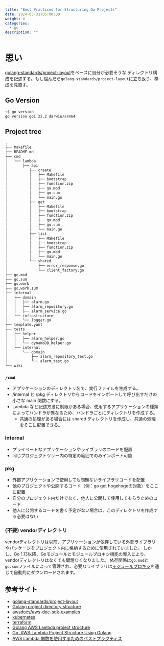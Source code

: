 ```yaml
---
title: "Best Practices for Structuring Go Projects"
date: 2024-05-31T05:00:00
weight: 4
categories:
  - go
description: ""
---
```


# 思い

[golang-standards/project-layout](https://github.com/golang-standards/project-layout/blob/master/README_ja.md)をベースに自分が必要そうな
ディレクトリ構成を記述する。もし悩んだら`golang-standards/project-layout`に立ち返り、構成を見直す。

## Go Version

```bash
~$ go version
go version go1.22.2 darwin/arm64
```

## Project tree

```bash
.
├── Makefile
├── README.md
├── cmd
│   └── lambda
│       ├── api
│          ├── create
│          │   ├── Makefile
│          │   ├── bootstrap
│          │   ├── function.zip
│          │   ├── go.mod
│          │   ├── go.sum
│          │   └── main.go
│          ├── get
│          │   ├── Makefile
│          │   ├── bootstrap
│          │   ├── function.zip
│          │   ├── go.mod
│          │   ├── go.sum
│          │   └── main.go
│          ├── list
│          │   ├── Makefile
│          │   ├── bootstrap
│          │   ├── function.zip
│          │   ├── go.mod
│          │   └── main.go
│          └── shared
│              ├── error_response.go
│              └── client_factory.go
├── go.mod
├── go.sum
├── go.work
├── go.work.sum
├── internal
│   ├── domain
│   │   ├── alarm.go
│   │   ├── alarm_repository.go
│   │   ├── alarm_service.go
│   └── infrastructure
│       └── logger.go
├── template.yaml
├── tests
│   ├── helper
│   │   ├── alarm_helper.go
│   │   └── dynamoDB_helper.go
│   └── internal
│       └── domain
│           ├── alarm_repository_test.go
│           └── alarm_test.go
└── wiki
```

### `/cmd`

- アプリケーションのディレクトリ名で、実行ファイルを生成する。
- /internal と /pkg ディレクトリからコードをインポートして呼び出すだけの小さな main 関数にする。
- Lambda など記述方法に制限がある場合、使用するアプリケーションの種類によってハンドラが異なるため、ハンドラごとにディレクトリを作成する。
  - 共通の処理がある場合には shared ディレクトリを作成し、共通の処理をそこに配置できる。

### internal

- プライベートなアプリケーションやライブラリのコードを配置
- 同じプロジェクトツリー内の特定の範囲でのみインポート可能

### pkg

- 外部アプリケーションで使用しても問題ないライブラリコードを配置
- 他のプロジェクトや公開するコード（例：go get hogehogeの対象）をここに配置
- 自分のプロジェクト内だけでなく、他人に公開して使用してもらうためのコード
- 他人に公開するコードを書く予定がない場合は、このディレクトリを作成する必要はない

### (不要) vendorディレクトリ

vendorディレクトリは以前、アプリケーションが依存している外部ライブラリやパッケージをプロジェクト内に格納するために使用されていました。
しかし、Go 1.13以降、Goモジュールとモジュールプロキシ機能の導入により、vendorディレクトリはなくても問題なくなりました。
依存関係は`go.mod`と`go.sum`ファイルによって管理され、必要なライブラリは[モジュールプロキシ](https://proxy.golang.org)を通じて自動的にダウンロードされます。

## 参考サイト

- [golang-standards/project-layout](https://github.com/golang-standards/project-layout/blob/master/README_ja.md)
- [Golang project directory structure](https://stackoverflow.com/questions/46646559/golang-project-directory-structure)
- [awsdocs/aws-doc-sdk-examples](https://github.com/awsdocs/aws-doc-sdk-examples/tree/main/gov2)
- [kubernetes](https://github.com/kubernetes/kubernetes)
- [terraform](https://github.com/hashicorp/terraform)
- [Golang AWS Lambda project structure](https://how.wtf/golang-aws-lambda-project-structure.html)
- [Go: AWS Lambda Project Structure Using Golang](https://medium.com/dm03514-tech-blog/go-aws-lambda-project-structure-using-golang-98b6c0a5339d)
- [AWS Lambda 関数を使用するためのベストプラクティス](https://docs.aws.amazon.com/ja_jp/lambda/latest/dg/best-practices.html)
